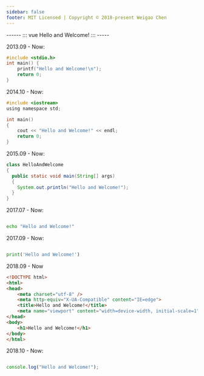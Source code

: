 ```yaml
---
sidebar: false
footer: MIT Licensed | Copyright © 2018-present Weigao Chen
---
```

<!-- <Card/> -->
<!-- <Test2/> -->
<!-- <Homepage/> -->
<!-- <welcome/> -->
<HomeIndex/>
------
::: vue
Hello and Welcome!
:::
-----

2013.09 - Now:

```c {3}
#include <stdio.h>
int main() {
    printf("Hello and Welcome!\n");
    return 0;
}
```

2014.10 - Now:

```c {6}
#include <iostream>
using namespace std;

int main()
{
    cout << "Hello and Welcome!" << endl;
    return 0;
}
```

2015.09 - Now:

```java {5}
class HelloAndWelcome
{
  public static void main(String[] args)
  {
    System.out.println("Hello and Welcome!");
  }
}
```

2017.07 - Now:

```bash {2}

echo "Hello and Welcome!"
```

2017.09 - Now:

```py {2}

print('Hello and Welcome!')
```

2018.09 - Now

```html {10}
<!DOCTYPE html>
<html>
<head>
    <meta charset="utf-8" />
    <meta http-equiv="X-UA-Compatible" content="IE=edge">
    <title>Hello and Welcome!</title>
    <meta name="viewport" content="width=device-width, initial-scale=1">
</head>
<body>
    <h1>Hello and Welcome!</h1>
</body>
</html>
```

2018.10 - Now:

```js {2}

console.log("Hello and Welcome!");
````